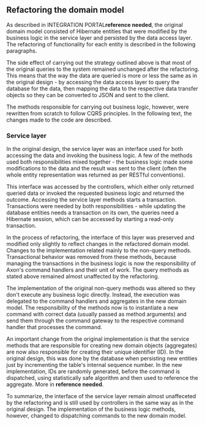 ## Refactoring the domain model

As described in INTEGRATION PORTAL**reference needed**, the original domain model consisted of Hibernate entities that were modified by the business logic in the service layer and persisted by the data access layer. The refactoring of functionality for each entity is described in the following paragraphs.

The side effect of carrying out the strategy outlined above is that most of the original queries to the system remained unchanged after the refactoring. This means that the way the data are queried is more or less the same as in the original design - by accessing the data access layer to query the database for the data, then mapping the data to the respective data transfer objects so they can be converted to JSON and sent to the client.

The methods responsible for carrying out business logic, however, were rewritten from scratch to follow CQRS principles. In the following text, the changes made to the code are described.

### Service layer

In the original design, the service layer was an interface used for both accessing the data and invoking the business logic. A few of the methods used both responsibilities mixed together - the business logic made some modifications to the data and the result was sent to the client (often the whole entity representation was returned as per RESTful conventions).

This interface was accessed by the controllers, which either only returned queried data or invoked the requested business logic and returned the outcome. Accessing the service layer methods starts a transaction. Transactions were needed by both responsibilities - while updating the database entities needs a transaction on its own, the queries need a Hibernate session, which can be accessed by starting a read-only transaction.

In the process of refactoring, the interface of this layer was preserved and modified only slightly to reflect changes in the refactored domain model. Changes to the implementation related mainly to the non-query methods. Transactional behavior was removed from these methods, because managing the transactions in the business logic is now the responsibility of Axon's command handlers and their unit of work. The query methods as stated above remained almost unaffected by the refactoring.

The implementation of the original non-query methods was altered so they don't execute any business logic directly. Instead, the execution was delegated to the command handlers and aggregates in the new domain model. The responsibility of the methods now is to instantiate a new command with correct data (usually passed as method arguments) and send them through the command gateway to the respective command handler that processes the command. 

An important change from the original implementation is that the service methods that are responsible for creating new domain objects (aggregates) are now also responsible for creating their unique identifier (ID). In the original design, this was done by the database when persisting new entities just by incrementing the table's internal sequence number. In the new implementation, IDs are randomly generated, before the command is dispatched, using statistically safe algorithm and then used to reference the aggregate. More in **reference needed**.

To summarize, the interface of the service layer remain almost unaffeceted by the refactoring and is still used by controllers in the same way as in the original design. The implementation of the business logic methods, however, changed to dispatching commands to the new domain model.
